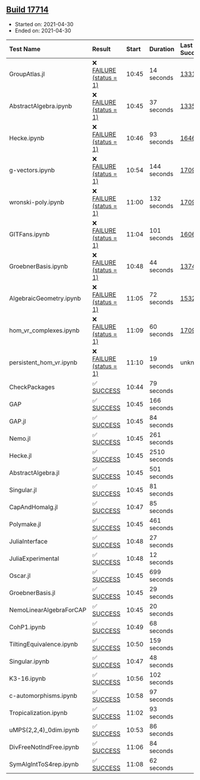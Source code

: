 ## [Build 17714](https://oscarci.mathematik.uni-kl.de/job/oscar/17714/)

* Started on: 2021-04-30
* Ended on: 2021-04-30

| Test Name    | Result | Start | Duration | Last Success | First Failure |
|:-------------|:-------|:------|:---------|:-------------|:--------------|
| GroupAtlas.jl | ❌ [FAILURE (status = 1)](https://oscarci.mathematik.uni-kl.de/job/oscar/17714/artifact/logs/build-17714/GroupAtlas.jl.log) | 10:45 | 14 seconds | [13311](https://oscarci.mathematik.uni-kl.de/job/oscar/13311/) | [13312](https://oscarci.mathematik.uni-kl.de/job/oscar/13312/) |
| AbstractAlgebra.ipynb | ❌ [FAILURE (status = 1)](https://oscarci.mathematik.uni-kl.de/job/oscar/17714/artifact/logs/build-17714/AbstractAlgebra.ipynb.log) | 10:45 | 37 seconds | [13355](https://oscarci.mathematik.uni-kl.de/job/oscar/13355/) | [13356](https://oscarci.mathematik.uni-kl.de/job/oscar/13356/) |
| Hecke.ipynb | ❌ [FAILURE (status = 1)](https://oscarci.mathematik.uni-kl.de/job/oscar/17714/artifact/logs/build-17714/Hecke.ipynb.log) | 10:46 | 93 seconds | [16463](https://oscarci.mathematik.uni-kl.de/job/oscar/16463/) | [16464](https://oscarci.mathematik.uni-kl.de/job/oscar/16464/) |
| g-vectors.ipynb | ❌ [FAILURE (status = 1)](https://oscarci.mathematik.uni-kl.de/job/oscar/17714/artifact/logs/build-17714/g-vectors.ipynb.log) | 10:54 | 144 seconds | [17099](https://oscarci.mathematik.uni-kl.de/job/oscar/17099/) | [17100](https://oscarci.mathematik.uni-kl.de/job/oscar/17100/) |
| wronski-poly.ipynb | ❌ [FAILURE (status = 1)](https://oscarci.mathematik.uni-kl.de/job/oscar/17714/artifact/logs/build-17714/wronski-poly.ipynb.log) | 11:00 | 132 seconds | [17098](https://oscarci.mathematik.uni-kl.de/job/oscar/17098/) | [17099](https://oscarci.mathematik.uni-kl.de/job/oscar/17099/) |
| GITFans.ipynb | ❌ [FAILURE (status = 1)](https://oscarci.mathematik.uni-kl.de/job/oscar/17714/artifact/logs/build-17714/GITFans.ipynb.log) | 11:04 | 101 seconds | [16068](https://oscarci.mathematik.uni-kl.de/job/oscar/16068/) | [16069](https://oscarci.mathematik.uni-kl.de/job/oscar/16069/) |
| GroebnerBasis.ipynb | ❌ [FAILURE (status = 1)](https://oscarci.mathematik.uni-kl.de/job/oscar/17714/artifact/logs/build-17714/GroebnerBasis.ipynb.log) | 10:48 | 44 seconds | [13748](https://oscarci.mathematik.uni-kl.de/job/oscar/13748/) | [13749](https://oscarci.mathematik.uni-kl.de/job/oscar/13749/) |
| AlgebraicGeometry.ipynb | ❌ [FAILURE (status = 1)](https://oscarci.mathematik.uni-kl.de/job/oscar/17714/artifact/logs/build-17714/AlgebraicGeometry.ipynb.log) | 11:05 | 72 seconds | [15322](https://oscarci.mathematik.uni-kl.de/job/oscar/15322/) | [15323](https://oscarci.mathematik.uni-kl.de/job/oscar/15323/) |
| hom_vr_complexes.ipynb | ❌ [FAILURE (status = 1)](https://oscarci.mathematik.uni-kl.de/job/oscar/17714/artifact/logs/build-17714/hom_vr_complexes.ipynb.log) | 11:09 | 60 seconds | [17099](https://oscarci.mathematik.uni-kl.de/job/oscar/17099/) | [17100](https://oscarci.mathematik.uni-kl.de/job/oscar/17100/) |
| persistent_hom_vr.ipynb | ❌ [FAILURE (status = 1)](https://oscarci.mathematik.uni-kl.de/job/oscar/17714/artifact/logs/build-17714/persistent_hom_vr.ipynb.log) | 11:10 | 19 seconds | unknown | unknown |
| CheckPackages | ✅ [SUCCESS](https://oscarci.mathematik.uni-kl.de/job/oscar/17714/artifact/logs/build-17714/CheckPackages.log) | 10:44 | 79 seconds |  |  |
| GAP | ✅ [SUCCESS](https://oscarci.mathematik.uni-kl.de/job/oscar/17714/artifact/logs/build-17714/GAP.log) | 10:45 | 166 seconds |  |  |
| GAP.jl | ✅ [SUCCESS](https://oscarci.mathematik.uni-kl.de/job/oscar/17714/artifact/logs/build-17714/GAP.jl.log) | 10:45 | 84 seconds |  |  |
| Nemo.jl | ✅ [SUCCESS](https://oscarci.mathematik.uni-kl.de/job/oscar/17714/artifact/logs/build-17714/Nemo.jl.log) | 10:45 | 261 seconds |  |  |
| Hecke.jl | ✅ [SUCCESS](https://oscarci.mathematik.uni-kl.de/job/oscar/17714/artifact/logs/build-17714/Hecke.jl.log) | 10:45 | 2510 seconds |  |  |
| AbstractAlgebra.jl | ✅ [SUCCESS](https://oscarci.mathematik.uni-kl.de/job/oscar/17714/artifact/logs/build-17714/AbstractAlgebra.jl.log) | 10:45 | 501 seconds |  |  |
| Singular.jl | ✅ [SUCCESS](https://oscarci.mathematik.uni-kl.de/job/oscar/17714/artifact/logs/build-17714/Singular.jl.log) | 10:45 | 81 seconds |  |  |
| CapAndHomalg.jl | ✅ [SUCCESS](https://oscarci.mathematik.uni-kl.de/job/oscar/17714/artifact/logs/build-17714/CapAndHomalg.jl.log) | 10:47 | 85 seconds |  |  |
| Polymake.jl | ✅ [SUCCESS](https://oscarci.mathematik.uni-kl.de/job/oscar/17714/artifact/logs/build-17714/Polymake.jl.log) | 10:45 | 461 seconds |  |  |
| JuliaInterface | ✅ [SUCCESS](https://oscarci.mathematik.uni-kl.de/job/oscar/17714/artifact/logs/build-17714/JuliaInterface.log) | 10:48 | 27 seconds |  |  |
| JuliaExperimental | ✅ [SUCCESS](https://oscarci.mathematik.uni-kl.de/job/oscar/17714/artifact/logs/build-17714/JuliaExperimental.log) | 10:48 | 12 seconds |  |  |
| Oscar.jl | ✅ [SUCCESS](https://oscarci.mathematik.uni-kl.de/job/oscar/17714/artifact/logs/build-17714/Oscar.jl.log) | 10:45 | 699 seconds |  |  |
| GroebnerBasis.jl | ✅ [SUCCESS](https://oscarci.mathematik.uni-kl.de/job/oscar/17714/artifact/logs/build-17714/GroebnerBasis.jl.log) | 10:45 | 29 seconds |  |  |
| NemoLinearAlgebraForCAP | ✅ [SUCCESS](https://oscarci.mathematik.uni-kl.de/job/oscar/17714/artifact/logs/build-17714/NemoLinearAlgebraForCAP.log) | 10:45 | 20 seconds |  |  |
| CohP1.ipynb | ✅ [SUCCESS](https://oscarci.mathematik.uni-kl.de/job/oscar/17714/artifact/logs/build-17714/CohP1.ipynb.log) | 10:49 | 68 seconds |  |  |
| TiltingEquivalence.ipynb | ✅ [SUCCESS](https://oscarci.mathematik.uni-kl.de/job/oscar/17714/artifact/logs/build-17714/TiltingEquivalence.ipynb.log) | 10:50 | 159 seconds |  |  |
| Singular.ipynb | ✅ [SUCCESS](https://oscarci.mathematik.uni-kl.de/job/oscar/17714/artifact/logs/build-17714/Singular.ipynb.log) | 10:47 | 48 seconds |  |  |
| K3-16.ipynb | ✅ [SUCCESS](https://oscarci.mathematik.uni-kl.de/job/oscar/17714/artifact/logs/build-17714/K3-16.ipynb.log) | 10:56 | 102 seconds |  |  |
| c-automorphisms.ipynb | ✅ [SUCCESS](https://oscarci.mathematik.uni-kl.de/job/oscar/17714/artifact/logs/build-17714/c-automorphisms.ipynb.log) | 10:58 | 97 seconds |  |  |
| Tropicalization.ipynb | ✅ [SUCCESS](https://oscarci.mathematik.uni-kl.de/job/oscar/17714/artifact/logs/build-17714/Tropicalization.ipynb.log) | 11:02 | 93 seconds |  |  |
| uMPS(2,2,4)_0dim.ipynb | ✅ [SUCCESS](https://oscarci.mathematik.uni-kl.de/job/oscar/17714/artifact/logs/build-17714/uMPS-2-2-4-_0dim.ipynb.log) | 10:53 | 86 seconds |  |  |
| DivFreeNotIndFree.ipynb | ✅ [SUCCESS](https://oscarci.mathematik.uni-kl.de/job/oscar/17714/artifact/logs/build-17714/DivFreeNotIndFree.ipynb.log) | 11:06 | 84 seconds |  |  |
| SymAlgIntToS4rep.ipynb | ✅ [SUCCESS](https://oscarci.mathematik.uni-kl.de/job/oscar/17714/artifact/logs/build-17714/SymAlgIntToS4rep.ipynb.log) | 11:08 | 62 seconds |  |  |
